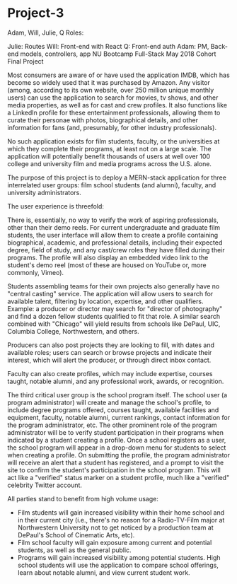 # Project-3
Adam, Will, Julie, Q
Roles:

Julie: Routes
Will: Front-end with React
Q: Front-end auth
Adam: PM, Back-end models, controllers, app 
NU Bootcamp Full-Stack May 2018 Cohort Final Project

Most consumers are aware of or have used the application IMDB, which has become so widely used that it was purchased by Amazon. Any visitor (among, according to its own website, over 250 million unique monthly users) can use the application to search for movies, tv shows, and other media properties, as well as for cast and crew profiles. It also functions like a LinkedIn profile for these entertainment professionals, allowing them to curate their personae with photos, biographical details, and other information for fans (and, presumably, for other industry professionals).

No such application exists for film students, faculty, or the universities at which they complete their programs, at least not on a large scale. The application will potentially benefit thousands of users at well over 100 college and university film and media programs across the U.S. alone.

The purpose of this project is to deploy a MERN-stack application for three interrelated user groups: film school students (and alumni), faculty, and university administrators. 

The user experience is threefold:

There is, essentially, no way to verify the work of aspiring professionals, other than their demo reels. For current undergraduate and graduate film students, the user interface will allow them to create a profile containing biographical, academic, and professional details, including their expected degree, field of study, and any cast/crew roles they have filled during their programs. The profile will also display an embedded video link to the student's demo reel (most of these are housed on YouTube or, more commonly, Vimeo).

Students assembling teams for their own projects also generally have no "central casting" service. The application will allow users to search for available talent, filtering by location, expertise, and other qualifiers. Example: a producer or director may search for "director of photography" and find a dozen fellow students qualified to fit that role. A similar search combined with "Chicago" will yield results from schools like DePaul, UIC, Columbia College, Northwestern, and others.

Producers can also post projects they are looking to fill, with dates and available roles; users can search or browse projects and indicate their interest, which will alert the producer, or through direct inbox contact.

Faculty can also create profiles, which may include expertise, courses taught, notable alumni, and any professional work, awards, or recognition.

The third critical user group is the school program itself. The school user (a program administrator) will create and manage the school's profile, to include degree programs offered, courses taught, available facilities and equipment, faculty, notable alumni, current rankings, contact information for the program administrator, etc. The other prominent role of the program administrator will be to verify student participation in their programs when indicated by a student creating a profile. Once a school registers as a user, the school program will appear in a drop-down menu for students to select when creating a profile. On submitting the profile, the program administrator will receive an alert that a student has registered, and a prompt to visit the site to confirm the student's participation in the school program. This will act like a "verified" status marker on a student profile, much like a "verified" celebrity Twitter account.

All parties stand to benefit from high volume usage: 

- Film students will gain increased visibility within their home school and in their current city (i.e., there's no reason for a Radio-TV-Film major at Northwestern University not to get noticed by a production team at DePaul's School of Cinematic Arts, etc).
- Film school faculty will gain exposure among current and potential students, as well as the general public.
- Programs will gain increased visibility among potential students. High school students will use the application to compare school offerings, learn about notable alumni, and view current student work. 

